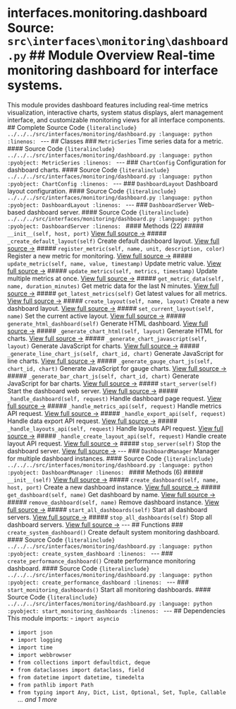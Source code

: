 # interfaces.monitoring.dashboard **Source:** `src\interfaces\monitoring\dashboard.py` ## Module Overview Real-time monitoring dashboard for interface systems.
This module provides dashboard features including
real-time metrics visualization, interactive charts, system status
displays, alert management interface, and customizable monitoring
views for all interface components. ## Complete Source Code ```{literalinclude} ../../../src/interfaces/monitoring/dashboard.py
:language: python
:linenos:
``` --- ## Classes ### `MetricSeries` Time series data for a metric. #### Source Code ```{literalinclude} ../../../src/interfaces/monitoring/dashboard.py
:language: python
:pyobject: MetricSeries
:linenos:
``` --- ### `ChartConfig` Configuration for dashboard charts. #### Source Code ```{literalinclude} ../../../src/interfaces/monitoring/dashboard.py
:language: python
:pyobject: ChartConfig
:linenos:
``` --- ### `DashboardLayout` Dashboard layout configuration. #### Source Code ```{literalinclude} ../../../src/interfaces/monitoring/dashboard.py
:language: python
:pyobject: DashboardLayout
:linenos:
``` --- ### `DashboardServer` Web-based dashboard server. #### Source Code ```{literalinclude} ../../../src/interfaces/monitoring/dashboard.py
:language: python
:pyobject: DashboardServer
:linenos:
``` #### Methods (22) ##### `__init__(self, host, port)` [View full source →](#method-dashboardserver-__init__) ##### `_create_default_layout(self)` Create default dashboard layout. [View full source →](#method-dashboardserver-_create_default_layout) ##### `register_metric(self, name, unit, description, color)` Register a new metric for monitoring. [View full source →](#method-dashboardserver-register_metric) ##### `update_metric(self, name, value, timestamp)` Update metric value. [View full source →](#method-dashboardserver-update_metric) ##### `update_metrics(self, metrics, timestamp)` Update multiple metrics at once. [View full source →](#method-dashboardserver-update_metrics) ##### `get_metric_data(self, name, duration_minutes)` Get metric data for the last N minutes. [View full source →](#method-dashboardserver-get_metric_data) ##### `get_latest_metrics(self)` Get latest values for all metrics. [View full source →](#method-dashboardserver-get_latest_metrics) ##### `create_layout(self, name, layout)` Create a new dashboard layout. [View full source →](#method-dashboardserver-create_layout) ##### `set_current_layout(self, name)` Set the current active layout. [View full source →](#method-dashboardserver-set_current_layout) ##### `generate_html_dashboard(self)` Generate HTML dashboard. [View full source →](#method-dashboardserver-generate_html_dashboard) ##### `_generate_chart_html(self, layout)` Generate HTML for charts. [View full source →](#method-dashboardserver-_generate_chart_html) ##### `_generate_chart_javascript(self, layout)` Generate JavaScript for charts. [View full source →](#method-dashboardserver-_generate_chart_javascript) ##### `_generate_line_chart_js(self, chart_id, chart)` Generate JavaScript for line charts. [View full source →](#method-dashboardserver-_generate_line_chart_js) ##### `_generate_gauge_chart_js(self, chart_id, chart)` Generate JavaScript for gauge charts. [View full source →](#method-dashboardserver-_generate_gauge_chart_js) ##### `_generate_bar_chart_js(self, chart_id, chart)` Generate JavaScript for bar charts. [View full source →](#method-dashboardserver-_generate_bar_chart_js) ##### `start_server(self)` Start the dashboard web server. [View full source →](#method-dashboardserver-start_server) ##### `_handle_dashboard(self, request)` Handle dashboard page request. [View full source →](#method-dashboardserver-_handle_dashboard) ##### `_handle_metrics_api(self, request)` Handle metrics API request. [View full source →](#method-dashboardserver-_handle_metrics_api) ##### `_handle_export_api(self, request)` Handle data export API request. [View full source →](#method-dashboardserver-_handle_export_api) ##### `_handle_layouts_api(self, request)` Handle layouts API request. [View full source →](#method-dashboardserver-_handle_layouts_api) ##### `_handle_create_layout_api(self, request)` Handle create layout API request. [View full source →](#method-dashboardserver-_handle_create_layout_api) ##### `stop_server(self)` Stop the dashboard server. [View full source →](#method-dashboardserver-stop_server) --- ### `DashboardManager` Manager for multiple dashboard instances. #### Source Code ```{literalinclude} ../../../src/interfaces/monitoring/dashboard.py
:language: python
:pyobject: DashboardManager
:linenos:
``` #### Methods (6) ##### `__init__(self)` [View full source →](#method-dashboardmanager-__init__) ##### `create_dashboard(self, name, host, port)` Create a new dashboard instance. [View full source →](#method-dashboardmanager-create_dashboard) ##### `get_dashboard(self, name)` Get dashboard by name. [View full source →](#method-dashboardmanager-get_dashboard) ##### `remove_dashboard(self, name)` Remove dashboard instance. [View full source →](#method-dashboardmanager-remove_dashboard) ##### `start_all_dashboards(self)` Start all dashboard servers. [View full source →](#method-dashboardmanager-start_all_dashboards) ##### `stop_all_dashboards(self)` Stop all dashboard servers. [View full source →](#method-dashboardmanager-stop_all_dashboards) --- ## Functions ### `create_system_dashboard()` Create default system monitoring dashboard. #### Source Code ```{literalinclude} ../../../src/interfaces/monitoring/dashboard.py
:language: python
:pyobject: create_system_dashboard
:linenos:
``` --- ### `create_performance_dashboard()` Create performance monitoring dashboard. #### Source Code ```{literalinclude} ../../../src/interfaces/monitoring/dashboard.py
:language: python
:pyobject: create_performance_dashboard
:linenos:
``` --- ### `start_monitoring_dashboards()` Start all monitoring dashboards. #### Source Code ```{literalinclude} ../../../src/interfaces/monitoring/dashboard.py
:language: python
:pyobject: start_monitoring_dashboards
:linenos:
``` --- ## Dependencies This module imports: - `import asyncio`
- `import json`
- `import logging`
- `import time`
- `import webbrowser`
- `from collections import defaultdict, deque`
- `from dataclasses import dataclass, field`
- `from datetime import datetime, timedelta`
- `from pathlib import Path`
- `from typing import Any, Dict, List, Optional, Set, Tuple, Callable` *... and 1 more*
